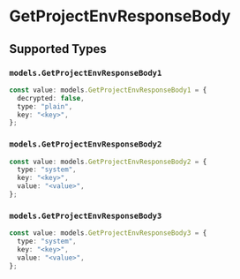 # GetProjectEnvResponseBody


## Supported Types

### `models.GetProjectEnvResponseBody1`

```typescript
const value: models.GetProjectEnvResponseBody1 = {
  decrypted: false,
  type: "plain",
  key: "<key>",
};
```

### `models.GetProjectEnvResponseBody2`

```typescript
const value: models.GetProjectEnvResponseBody2 = {
  type: "system",
  key: "<key>",
  value: "<value>",
};
```

### `models.GetProjectEnvResponseBody3`

```typescript
const value: models.GetProjectEnvResponseBody3 = {
  type: "system",
  key: "<key>",
  value: "<value>",
};
```

